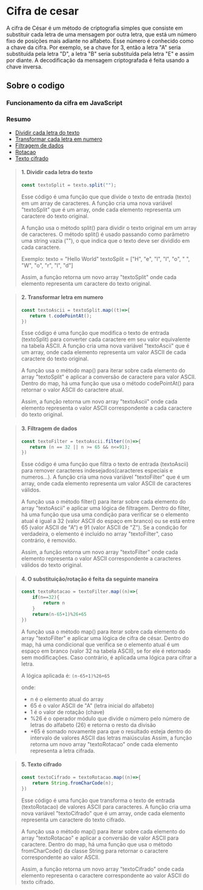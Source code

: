 
# Cifra de cesar

A cifra de César é um método de criptografia simples que consiste em substituir cada letra de uma mensagem por outra letra, que está um número fixo de posições mais adiante no alfabeto. Esse número é conhecido como a chave da cifra. Por exemplo, se a chave for 3, então a letra "A" seria substituída pela letra "D", a letra "B" seria substituída pela letra "E" e assim por diante. A decodificação da mensagem criptografada é feita usando a chave inversa.

## Sobre o codigo

### Funcionamento da cifra em JavaScript

### Resumo

- [Dividir cada letra do texto](#dividir)
- [Transformar cada letra em numero](#transformar)
- [Filtragem de dados](#filtagrem)
- [Rotacao](#rotacao)
- [Texto cifrado](#textoCifrado)

>#### 1. <a id="dividir"></a>Dividir cada letra do texto
>
>```js
>const textoSplit = texto.split("");
>```
>
>Esse código é uma função que que divide o texto de entrada (texto) em um array de caracteres. A função cria uma nova variável "textoSplit" que é um array, onde cada elemento representa um caractere do texto original.
>
>A função usa o método split() para dividir o texto original em um array de caracteres. O método split() é usado passando como parâmetro uma string vazia (""), o que indica que o texto deve ser dividido em cada caractere.
>
>Exemplo:
>texto = "Hello World"
>textoSplit = ["H", "e", "l", "l", "o", " ", "W", "o", "r", "l", "d"]
>
>Assim, a função retorna um novo array "textoSplit" onde cada elemento representa um caractere do texto original.

>#### 2. <a id="transformar"></a>Transformar letra em numero
>
>```js
>const textoAscii = textoSplit.map((t)=>{ 
>    return t.codePointAt();
>})
>```
>
>Esse código é uma função que modifica o texto de entrada (textoSplit) para converter cada caractere em seu valor equivalente na tabela ASCII. A função cria uma nova variável "textoAscii" que é um array, onde cada elemento representa um valor ASCII de cada caractere do texto original.
>
>A função usa o método map() para iterar sobre cada elemento do array "textoSplit" e aplicar a conversão de caractere para valor ASCII. Dentro do map, há uma função que usa o método codePointAt() para retornar o valor ASCII do caractere atual.
>
>Assim, a função retorna um novo array "textoAscii" onde cada elemento representa o valor ASCII correspondente a cada caractere do texto original.

>#### 3. <a id="filtagrem"></a>Filtragem de dados
>
>```js
>const textoFilter = textoAscii.filter((n)=>{
>    return (n == 32 || n >= 65 && n<=91);
>})
>```
>
>Esse código é uma função que filtra o texto de entrada (textoAscii) para remover caracteres indesejados(caracteres especiais e numeros...). A função cria uma nova variável "textoFilter" que é um array, onde cada elemento representa um valor ASCII de caracteres válidos.
>
>A função usa o método filter() para iterar sobre cada elemento do array "textoAscii" e aplicar uma lógica de filtragem. Dentro do filter, há uma função que usa uma condição para verificar se o elemento atual é igual a 32 (valor ASCII do espaço em branco) ou se está entre 65 (valor ASCII de "A") e 91 (valor ASCII de "Z"). Se a condição for verdadeira, o elemento é incluído no array "textoFilter", caso contrário, é removido.
>
>Assim, a função retorna um novo array "textoFilter" onde cada elemento representa o valor ASCII correspondente a caracteres válidos do texto original.
>

> #### 4. <a id="rotacao"></a>O substituição/rotação é feita da seguinte maneira
>
> ```js
> const textoRotacao = textoFilter.map((n)=>{
>     if(n==32){
>         return n
>     }
>     return(n-65+1)%26+65
> })
> ```
>
> A função usa o método map() para iterar sobre cada elemento do array "textoFilter" e aplicar uma lógica de cifra de césar. Dentro do map, há uma condicional que verifica se o elemento atual é um espaço em branco (valor 32 na tabela ASCII), se for ele é retornado sem modificações. Caso contrário, é aplicada uma lógica para cifrar a letra.</p>
>
> A lógica aplicada é: ``(n-65+1)%26+65``
>
> onde:
>
> - n é o elemento atual do array
> - 65 é o valor ASCII de "A" (letra inicial do alfabeto)
> - 1 é o valor de rotação (chave)
> - %26 é o operador módulo que divide o número pelo número de letras do alfabeto (26) e retorna o resto da divisão
> - +65 é somado novamente para que o resultado esteja dentro do intervalo de valores ASCII das letras maiúsculas
> Assim, a função retorna um novo array "textoRotacao" onde cada elemento representa a letra cifrada.
>

> #### 5. <a id="textoCifrado"></a>Texto cifrado
>
> ```js
> const textoCifrado = textoRotacao.map((n)=>{
>     return String.fromCharCode(n);
> })
> ```
>
> Esse código é uma função que transforma o texto de entrada (textoRotacao) de valores ASCII para caracteres. A função cria uma nova variável "textoCifrado" que é um array, onde cada elemento representa um caractere do texto cifrado.
>
> A função usa o método map() para iterar sobre cada elemento do array "textoRotacao" e aplicar a conversão de valor ASCII para caractere. Dentro do map, há uma função que usa o método fromCharCode() da classe String para retornar o caractere correspondente ao valor ASCII.
>
> Assim, a função retorna um novo array "textoCifrado" onde cada elemento representa o caractere correspondente ao valor ASCII do texto cifrado.
